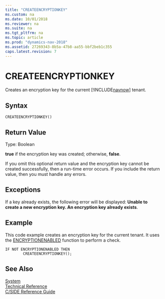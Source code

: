 ```yaml
---
title: "CREATEENCRYPTIONKEY"
ms.custom: na
ms.date: 10/01/2018
ms.reviewer: na
ms.suite: na
ms.tgt_pltfrm: na
ms.topic: article
ms.prod: "dynamics-nav-2018"
ms.assetid: 27269343-8b5a-47b8-aa55-bbf2beb1c355
caps.latest.revision: 7
---
```

# CREATEENCRYPTIONKEY
Creates an encryption key for the current [!INCLUDE[navnow](includes/navnow_md.md)] tenant.  

## Syntax  

```  
CREATEENCRYPTIONKEY()  
```  

## Return Value  
 Type: Boolean  

 **true** if the encryption key was created; otherwise, **false**.  

 If you omit this optional return value and the encryption key cannot be created successfully, then a run-time error occurs. If you include the return value, then you must handle any errors.  

## Exceptions  
 If a key already exists, the following error will be displayed: **Unable to create a new encryption key. An encryption key already exists**.  

## Example  
 This code example creates an encryption key for the current tenant. It uses the [ENCRYPTIONENABLED](ENCRYPTIONENABLED.md) function to perform a check.  

```  
IF NOT ENCRYPTIONENABLED THEN  
        CREATEENCRYPTIONKEY();  
```  

## See Also  
 [System](System.md)   
 [Technical Reference](Technical-Reference.md)   
 [C/SIDE Reference Guide](C-SIDE-Reference-Guide.md)
